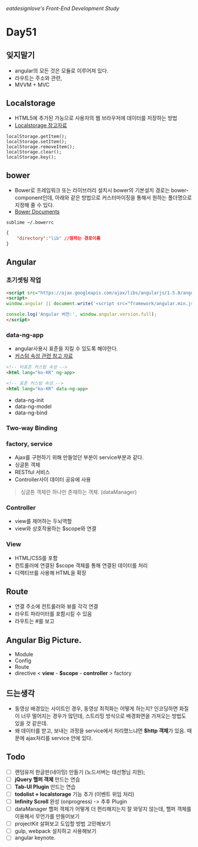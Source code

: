 ###### eatdesignlove's Front-End Development Study

# Day51

## 잊지말기
- angular의 모든 것은 모듈로 이루어져 있다.
- 라우트는 주소와 관련, 
- MVVM + MVC

## Localstorage
- HTML5에 추가된 가능으로 사용자의 웹 브라우저에 데이터를 저장하는 방법
- [Localstorage 참고자료](http://m.mkexdev.net/111)

```
localStorage.getItem();
localStorage.setItem();
localStorage.removeItem();
localStorage.clear();
localStorage.key();
```

## bower

- Bower로 프레임워크 또는 라이브러리 설치시 bower의 기본설치 경로는 bower-component인데, 아래와 같은 방법으로 커스터마이징을 통해서 원하는 폴더명으로 지정해 줄 수 있다.
- [Bower Documents](https://bower.io/docs/config/)

```console.
sublime ~/.bowerrc
```

```json
{
    "directory":"lib" //원하는 경로이름
}
```

## Angular

### 초기셋팅 작업
```html
<script src="https://ajax.googleapis.com/ajax/libs/angularjs/1.5.8/angular.min.js"></script>
<script>
window.angular || document.write('<script src="framework/angular.min.js"><\/script>');

console.log('Angular 버전:', window.angular.version.full); 
</script>
```

### data-ng-app
- angular사용시 표준을 지킬 수 있도록 해야한다.
- [커스텀 속성 관련 참고 자료](http://www.w3schools.com/tags/att_global_data.asp)

```html
<!-- 비표준 커스텀 속성 -->
<html lang="ko-KR" ng-app>

<!-- 표준 커스텀 속성 -->
<html lang="ko-KR" data-ng-app>
```

- data-ng-init
- data-ng-model
- data-ng-bind

### Two-way Binding

### factory, service
- Ajax를 구현하기 위해 만들었던 부분이 service부분과 같다.
- 싱글톤 객체
- RESTful 서비스
- Controller사이 데이터 공유에 사용

>싱글톤 객체란 하나만 존재하는 객체. (dataManager)

### Controller
- view를 제어하는 두뇌역할
- view와 상호작용하는 $scope와 연결

### View
- HTML/CSS를 포함
- 컨트롤러에 연결된 $scope 객체를 통해 연결된 데이터를 처리
- 디렉티브를 사용해 HTML을 확장

## Route
- 연결 주소에 컨트롤러와 뷰를 각각 연결
- 라우트 파라미터를 포함시킬 수 있음
- 라우트는 #를 보고 

## Angular Big Picture.
- Module
- Config
- Route
- directive < **view** - **$scope** - **controller** > factory


## 드는생각
- 동영상 배경있는 사이트인 경우, 동영상 최적화는 어떻게 하는지? 인코딩하면 화질이 너무 떨어지는 경우가 많던데, 스트리밍 방식으로 배경화면을 가져오는 방법도 있을 것 같은데.
- 왜 데이터를 받고, 보내는 과정을 service에서 처리했느냐면 **$http 객체**가 있음. 때문에 ajax처리를 service 안에 있다.


## Todo
- [ ] 랜덤유저 한글판(네이밍) 만들기 (노드서버는 태선형님 지원);
- [ ] **jQuery 핼퍼 객체** 만드는 연습
- [ ] **Tab-UI Plugin** 만드는 연습
- [ ] **todolist + localstorage** 기능 추가 (이벤트 위임 처리)
- [ ] **Infinity Scroll** 완성 (onprogress) -> 추후 Plugin
- [ ] dataManager 핼퍼 객체가 어떻게 더 편리해지는지 잘 와닿지 않는데, 핼퍼 객체를 이용해서 무언가를 만들어보기
- [ ] projectKit 살펴보고 도입할 방법 고민해보기
- [ ] gulp, webpack 설치하고 사용해보기
- [ ] angular keynote.

